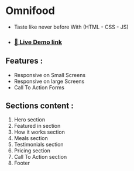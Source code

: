 # Omnifood
- Taste like never before With (HTML - CSS - JS)
- ### [🔗 Live Demo link](https://ornate-pixie-6f7fca.netlify.app/)
 
## Features :

- Responsive on Small Screens
- Responsive on large Screens
- Call To Action Forms

## Sections content :

1. Hero section
2. Featured in section
3. How it works section
4. Meals section
5. Testimonials section
6. Pricing section
7. Call To Action section
8. Footer
